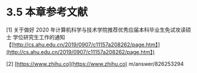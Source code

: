 # 3.5 本章参考文献

\[1\] 关于做好 2020 年计算机科学与技术学院推荐优秀应届本科毕业生免试攻读硕士 学位研究生工作的通知【[http://cs.ahu.edu.cn/2019/0907/c11157a208262/page.htm】](http://cs.ahu.edu.cn/2019/0907/c11157a208262/page.htm】) 

\[2\] [https://www.zhihu.co](https://www.zhihu.co) m/answer/826253294

